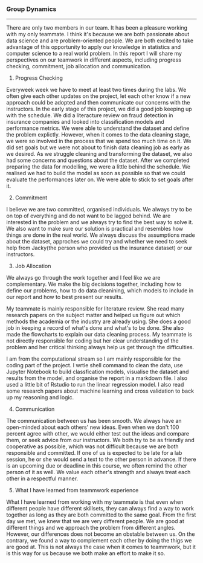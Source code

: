 
### Group Dynamics 

*****

There are only two members in our team. It has been a pleasure working with my only teammate. I think it's because we are both passionate about data science and are problem-oriented people. We are both excited to take advantage of this opportunity to apply our knowledge in statistics and computer science to a real world problem. In this report I will share my perspectives on our teamwork
in different aspects, including progress checking, commitment, job allocation and communication. 

1. Progress Checking

Everyweek week we have to meet at least two times during the labs. We often give each other updates on the project, let each other know if a new approach could be adopted and then communicate our concerns with the instructors. In the early stage of this project, we did a good job keeping up with the schedule. We did a literacture review on fraud detection in insurance companies and looked into classification models and performance metrics. We were able to understand the dataset and define the problem explictly. However, when it comes to the data cleaning stage, we were so involved in the process that we spend too much time on it. We did set goals but we were not about to finish data cleaning job as early as we desired. As we struggle cleaning and transforming the dataset, we also had some concerns and questions about the dataset. After we completed preparing the data for modelling, we were a little behind the schedule. We realised we had to build the model as soon as possible so that we could evaluate the performances later on. We were able to stick to set goals after it.

2. Commitment

I believe we are two committed, organised individuals. We always try to be on top of everything and do not want to be lagged behind. We are interested in the problem and we always try to find the best way to solve it. We also want to make sure our solution is practical and resembles how things are done in the real world. We always discuss the assumptions made about the dataset, approches we could try and whether we need to seek help from Jacky(the person who provided us the insurance dataset) or our instructors. 


3. Job Allocation

We always go through the work together and I feel like we are complementary. We make the big decisions together, including how to define our problems, how to do data cleanining, which models to include in our report and how to best present our results. 

My teammate is mainly responsible for literature review. She read many research papers on the subject matter and helped us figure out which methods the academia or the industry are already using. She does a good job in keeping a record of what's done and what's to be done. She also made the flowcharts to explain our data cleaning process. My teammate is not directly responsible for coding but her clear understanding of the problem and her critical thinking always help us get through the difficulties.

I am from the computational stream so I am mainly responsible for the coding part of the project. I wrtie shell command to clean the data, use Jupyter Notebook to build classfication models, visualise the dataset and results from the model, and organise the report in a markdown file. I also used a little bit of Rstudio to run the linear regression model. I also read some research papers about machine learning and cross validation to back up my reasoning and logic.

4. Communication

The communication between us has been smooth. We always have an open-minded about each others' new ideas. Even when we don't 100 percent agree with other, we would either test out the ideas and compare them, or seek advice from our instructors. We both try to be as friendly and cooperative as possible, which was not difficult because we are both responsible and committed. If one of us is expected to be late for a lab session, he or she would send a text to the other person in advance. If there is an upcoming due or deadline in this course, we often remind the other person of it as well. We value each other's strength and always treat each other in a respectful manner. 

5. What I have learned from teammwork experience

What I have learned from working with my teammate is that even when different people have different skillsets, they can always find a way to work together as long as they are both committed to the same goal. From the first day we met, we knew that we are very different people. We are good at different things and we approach the problem from different angles. However, our differences does not become an obstable between us. On the contrary, we found a way to complement each other by doing the thigs we are good at. This is not always the case when it comes to teammwork, but it is this way for us because we both make an effort to make it so. 

